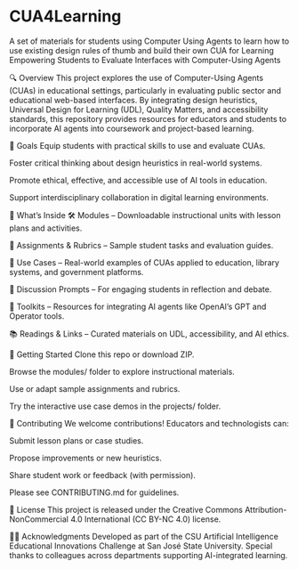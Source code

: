 # CUA4Learning
A set of materials for students using Computer Using Agents to learn how to use existing design rules of thumb and build their own
CUA for Learning
Empowering Students to Evaluate Interfaces with Computer-Using Agents

🔍 Overview
This project explores the use of Computer-Using Agents (CUAs) in educational settings, particularly in evaluating public sector and educational web-based interfaces. By integrating design heuristics, Universal Design for Learning (UDL), Quality Matters, and accessibility standards, this repository provides resources for educators and students to incorporate AI agents into coursework and project-based learning.

🎯 Goals
Equip students with practical skills to use and evaluate CUAs.

Foster critical thinking about design heuristics in real-world systems.

Promote ethical, effective, and accessible use of AI tools in education.

Support interdisciplinary collaboration in digital learning environments.

🧠 What’s Inside
🛠 Modules – Downloadable instructional units with lesson plans and activities.

🧪 Assignments & Rubrics – Sample student tasks and evaluation guides.

📑 Use Cases – Real-world examples of CUAs applied to education, library systems, and government platforms.

💬 Discussion Prompts – For engaging students in reflection and debate.

🧰 Toolkits – Resources for integrating AI agents like OpenAI’s GPT and Operator tools.

📚 Readings & Links – Curated materials on UDL, accessibility, and AI ethics.

🚀 Getting Started
Clone this repo or download ZIP.

Browse the modules/ folder to explore instructional materials.

Use or adapt sample assignments and rubrics.

Try the interactive use case demos in the projects/ folder.

🤝 Contributing
We welcome contributions! Educators and technologists can:

Submit lesson plans or case studies.

Propose improvements or new heuristics.

Share student work or feedback (with permission).

Please see CONTRIBUTING.md for guidelines.

🧾 License
This project is released under the Creative Commons Attribution-NonCommercial 4.0 International (CC BY-NC 4.0) license.

👩‍🏫 Acknowledgments
Developed as part of the CSU Artificial Intelligence Educational Innovations Challenge at San José State University. Special thanks to colleagues across departments supporting AI-integrated learning.


